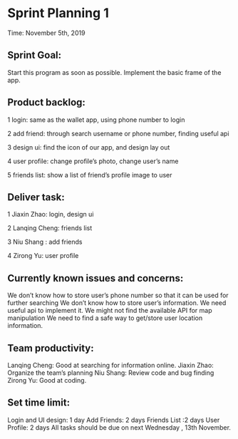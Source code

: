 # Sprint Planning 1
Time: November 5th, 2019

## Sprint Goal: 
Start this program as soon as possible. Implement the basic frame of the app.


## Product backlog:
1 login: same as the wallet app, using phone number to login 

2 add friend: through search username or phone number, finding useful api

3 design ui: find the icon of our app, and design lay out

4 user profile: change profile’s photo, change user’s name

5 friends list: show a list of friend’s profile image to user


## Deliver task:
1 Jiaxin Zhao: login, design ui

2 Lanqing Cheng: friends list

3 Niu Shang : add friends

4 Zirong Yu: user profile


## Currently known issues and concerns:
We don’t know how to store user’s phone number so that it can be used for further searching
We don’t know how to store user’s information. We need useful api to implement it.
We might not find the available API for map manipulation
We need to find a safe way to get/store user location information.


## Team productivity:
Lanqing Cheng: Good at searching for information online.
Jiaxin Zhao: Organize the team’s planning 
Niu Shang: Review code and bug finding
Zirong Yu: Good at coding.


## Set time limit:
Login and UI design: 1 day
Add Friends: 2 days
Friends List :2 days
User Profile: 2 days
All tasks should be due on next Wednesday , 13th November.

